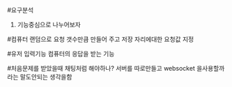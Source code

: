 #요구분석
1. 기능중심으로 나누어보자

#컴퓨터
랜덤으로 요청 갯수만큼 만들어 주고 저장
자리에대한 요청값 지정

#유저
입력기능
컴퓨터의 응답을 받는 기능

#처음문제를 받았을때
채팅처럼 해야하나? 서버를 따로만들고 websocket 을사용할까라는 말도안되는 생각을함

